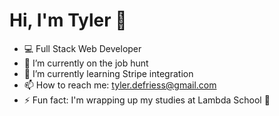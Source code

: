 # Hi, I'm Tyler 👋

- 💻 Full Stack Web Developer
- 🔭 I’m currently on the job hunt
- 🌱 I’m currently learning Stripe integration
- 📫 How to reach me: tyler.defriess@gmail.com
- ⚡ Fun fact: I'm wrapping up my studies at Lambda School 🚀

